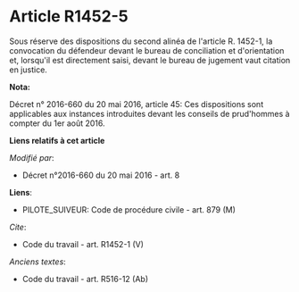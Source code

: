 # Article R1452-5

Sous réserve des dispositions du second alinéa de l'article R. 1452-1, la convocation du défendeur devant le bureau de
conciliation et d'orientation et, lorsqu'il est directement saisi, devant le bureau de jugement vaut citation en justice.

**Nota:**

Décret n° 2016-660 du 20 mai 2016, article 45: Ces dispositions sont applicables aux instances introduites devant les
conseils de prud'hommes à compter du 1er août 2016.

**Liens relatifs à cet article**

_Modifié par_:

  - Décret n°2016-660 du 20 mai 2016 - art. 8

**Liens**:

  - PILOTE_SUIVEUR: Code de procédure civile - art. 879 (M)

_Cite_:

  - Code du travail - art. R1452-1 (V)

_Anciens textes_:

  - Code du travail - art. R516-12 (Ab)
